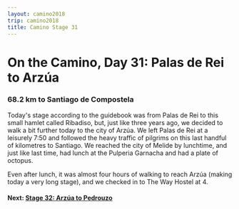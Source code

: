 ```yaml
---
layout: camino2018
trip: camino2018
title: Camino Stage 31
---
```


# On the Camino, Day 31: Palas de Rei to Arz&uacute;a

### 68.2 km to Santiago de Compostela

Today's stage according to the guidebook was from Palas de Rei to this small hamlet called Ribadiso, but, just like three years ago, we decided to walk a bit further today to the city of Arz&uacute;a. We left Palas de Rei at a leisurely 7:50 and followed the heavy traffic of pilgrims on this last handful of kilometres to Santiago. We reached the city of Melide by lunchtime, and just like last time, had lunch at the Pulperia Garnacha and had a plate of octopus.

Even after lunch, it was almost four hours of walking to reach Arz&uacute;a (making today a very long stage), and we checked in to The Way Hostel at 4.

#### Next: [Stage 32: Arz&uacute;a to Pedrouzo](/2018/10/05/camino32.html)